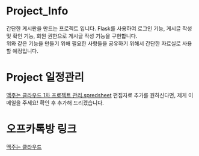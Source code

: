 # Project_Info

간단한 게시판을 만드는 프로젝트 입니다. Flask를 사용하여 로그인 기능, 게시글 작성 및 확인 기능, 회원 권한으로 게시글 작성 기능을 구현합니다.
<br>위와 같은 기능을 만들기 위해 필요한 사항들을 공유하기 위해서 간단한 자료실로 사용할 예정입니다.

# Project 일정관리

[맥주는 클라우드 1차 프로젝트 관리.spredsheet](https://docs.google.com/spreadsheets/d/1lDSmwstYR6058RaqRJcVM6E0k69j6pXSGbfq7WrgrpE/edit?usp=sharing)
편집자로 추가를 원하신다면, 제게 이메일을 주세요! 확인 후 추가해 드리겠습니다.

# 오프카톡방 링크

[맥주는 클라우드](https://open.kakao.com/o/go5bIMPf)
